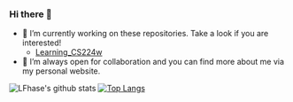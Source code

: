 ### Hi there 👋

- 🔭 I’m currently working on these repositories. Take a look if you are interested!
  - [Learning_CS224w](https://github.com/LFhase/Learning_CS224w)
- 🚀 I’m always open for collaboration and you can find more about me via my personal website.

<!--
**LFhase/LFhase** is a ✨ _special_ ✨ repository because its `README.md` (this file) appears on your GitHub profile.

Here are some ideas to get you started:

- 🔭 I’m currently working on ...
- 🌱 I’m currently learning ...
- 👯 I’m looking to collaborate on ...
- 🤔 I’m looking for help with ...
- 💬 Ask me about ...
- 📫 How to reach me: ...
- 😄 Pronouns: ...
- ⚡ Fun fact: ...
-->
![LFhase's github stats](https://github-readme-stats.vercel.app/api?username=LFhase&show_icons=true&hide_border=true)
[![Top Langs](https://github-readme-stats.vercel.app/api/top-langs/?username=LFhase&layout=compact)](https://github.com/anuraghazra/github-readme-stats)
